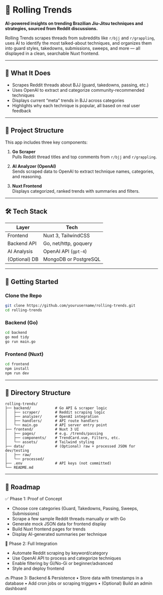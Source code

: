 # 🥋 Rolling Trends

**AI-powered insights on trending Brazilian Jiu-Jitsu techniques and strategies, sourced from Reddit discussions.**

Rolling Trends scrapes threads from subreddits like `r/bjj` and `r/grappling`, uses AI to identify the most talked-about techniques, and organizes them into guard styles, takedowns, submissions, sweeps, and more — all displayed in a clean, searchable Nuxt frontend.

---

## 🧠 What It Does

- Scrapes Reddit threads about BJJ (guard, takedowns, passing, etc.)
- Uses OpenAI to extract and categorize community-recommended techniques
- Displays current “meta” trends in BJJ across categories
- Highlights why each technique is popular, all based on real user feedback

---

## 🧩 Project Structure

This app includes three key components:

1. **Go Scraper**  
   Pulls Reddit thread titles and top comments from `r/bjj` and `r/grappling`.

2. **AI Analyzer (OpenAI)**  
   Sends scraped data to OpenAI to extract technique names, categories, and reasoning.

3. **Nuxt Frontend**  
   Displays categorized, ranked trends with summaries and filters.

---

## 🛠️ Tech Stack

| Layer        | Tech                 |
|--------------|----------------------|
| Frontend     | Nuxt 3, TailwindCSS  |
| Backend API  | Go, net/http, goquery |
| AI Analysis  | OpenAI API (`gpt-4`) |
| (Optional) DB| MongoDB or PostgreSQL |

---

## 🚀 Getting Started

### Clone the Repo

```bash
git clone https://github.com/yourusername/rolling-trends.git
cd rolling-trends
```

### Backend (Go)
```Bash
cd backend
go mod tidy
go run main.go
```

### Frontend (Nuxt)
```Bash
cd frontend
npm install
npm run dev
```

---

## 📁 Directory Structure
```text
rolling-trends/
├── backend/           # Go API & scraper logic
│   ├── scraper/       # Reddit scraping logic
│   ├── analyzer/      # OpenAI integration
│   ├── handlers/      # API route handlers
│   └── main.go        # API server entry point
├── frontend/          # Nuxt 3 UI
│   ├── pages/         # e.g. /trends/passing
│   ├── components/    # TrendCard.vue, Filters, etc.
│   └── assets/        # Tailwind styling
├── data/              # (Optional) raw + processed JSON for dev/testing
│   ├── raw/
│   └── processed/
├── .env               # API keys (not committed)
└── README.md
```
---

## 🔮 Roadmap

✅ Phase 1: Proof of Concept
- Choose core categories (Guard, Takedowns, Passing, Sweeps, Submissions)
- Scrape a few sample Reddit threads manually or with Go
- Generate mock JSON data for frontend display
- Build Nuxt frontend pages for trends
- Display AI-generated summaries per technique

🚧 Phase 2: Full Integration
- Automate Reddit scraping by keyword/category
- Use OpenAI API to process and categorize techniques
- Enable filtering by Gi/No-Gi or beginner/advanced
- Style and deploy frontend

🔜 Phase 3: Backend & Persistence
	•	Store data with timestamps in a database
	•	Add cron jobs or scraping triggers
	•	(Optional) Build an admin dashboard


